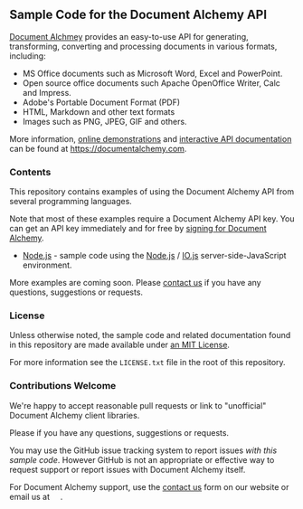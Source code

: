 ## Sample Code for the Document Alchemy API

[Document Alchmey](https://documentalchemy.com) provides an easy-to-use API for
generating, transforming, converting and processing documents in various
formats, including:

 - MS Office documents such as Microsoft Word, Excel and PowerPoint.
 - Open source office documents such Apache OpenOffice Writer, Calc and Impress.
 - Adobe's Portable Document Format (PDF)
 - HTML, Markdown and other text formats
 - Images such as PNG, JPEG, GIF and others.

More information, [online demonstrations](https://documentalchemy.com/demo) and
[interactive API documentation](https://documentalchemy.com/api-doc#!/DocumentAlchemy)
can be found at <https://documentalchemy.com>.

### Contents

This repository contains examples of using the Document Alchemy API from several
programming languages.

Note that most of these examples require a Document Alchemy API key.  You can get
an API key immediately and for free by
[signing for Document Alchemy](https://documentalchemy.com/pricing?c=gheg).

 * [Node.js](./nodejs) - sample code using the [Node.js](https://nodejs.org/en/) / [IO.js](https://iojs.org/) server-side-JavaScript environment.


More examples are coming soon. Please [contact us](https://documentalchemy.com/contact-us) if you have any questions, suggestions or requests.

### License

Unless otherwise noted, the sample code and related documentation found in this
repository are made available under
[an MIT License](https://opensource.org/licenses/MIT).

For more information see the `LICENSE.txt` file in the root of this repository.

### Contributions Welcome

We're happy to accept reasonable pull requests or link to "unofficial" Document Alchemy client libraries.

Please  if you have any questions, suggestions or requests.

You may use the GitHub issue tracking system to report issues *with this sample code*. However GitHub is not an appropriate or effective way to request support or report issues with Document Alchemy itself.

For Document Alchemy support, use the [contact us](https://documentalchemy.com/contact-us) form on our website or email us at <img src="https://documentalchemy.com/images/support-at.png" height=15 style="vertical-align:middle;">.
